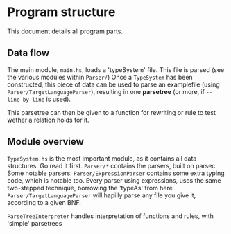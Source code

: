 Program structure
=================

This document details all program parts.

Data flow
---------

The main module, `main.hs`, loads a 'typeSystem' file. This file is parsed (see the various modules within `Parser/`)
Once a `TypeSystem` has been constructed, this piece of data can be used to parse an examplefile (using `Parser/TargetLanguageParser`),
resulting in one **parsetree** (or more, if `--line-by-line` is used).

This parsetree can then be given to a function for rewriting or rule to test wether a relation holds for it.

Module overview
---------------

`TypeSystem.hs` is the most important module, as it contains all data structures. Go read it first.
`Parser/*` contains the parsers, built on parsec. Some notable parsers:
`Parser/ExpressionParser` contains some extra typing code, which is notable too. Every parser using expressions, uses the same two-stepped technique, borrowing the 'typeAs' from here
`Parser/TargetLanguageParser` will hapilly parse any file you give it, according to a given BNF.

`ParseTreeInterpreter` handles interpretation of functions and rules, with 'simple' parsetrees
